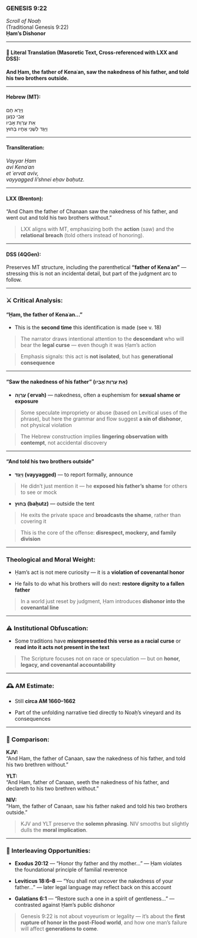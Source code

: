 ### **GENESIS 9:22**

_Scroll of Noaḥ_  
(Traditional Genesis 9:22)  
**Ḥam’s Dishonor**

---

#### 📜 Literal Translation (Masoretic Text, Cross-referenced with LXX and DSS):

**And Ḥam, the father of Kenaʿan, saw the nakedness of his father, and told his two brothers outside.**

---

#### Hebrew (MT):

וַיַּרְא חָם  
אֲבִי כְנָעַן  
אֵת עֶרְוַת אָבִיו  
וַיַּגֵּד לִשְׁנֵי אֶחָיו בַּחוּץ

---

#### Transliteration:

_Vayyar Ḥam  
avi Kenaʿan  
et ʿervat aviv,  
vayyagged li’shnei eḥav baḥutz._

---

#### LXX (Brenton):

“And Cham the father of Chanaan saw the nakedness of his father, and went out and told his two brothers without.”

> LXX aligns with MT, emphasizing both the **action** (saw) and the **relational breach** (told others instead of honoring).

---

#### DSS (4QGen):

Preserves MT structure, including the parenthetical **“father of Kenaʿan”** — stressing this is not an incidental detail, but part of the judgment arc to follow.

---

### ⚔️ Critical Analysis:

#### **“Ḥam, the father of Kenaʿan…”**

- This is the **second time** this identification is made (see v. 18)
    

> The narrator draws intentional attention to the **descendant** who will bear the **legal curse** — even though it was Ḥam’s action

> Emphasis signals: this act is **not isolated**, but has **generational consequence**

---

#### **“Saw the nakedness of his father” (אֵת עֶרְוַת אָבִיו)**

- **עֶרְוָה (ʿervah)** — nakedness, often a euphemism for **sexual shame or exposure**
    

> Some speculate impropriety or abuse (based on Levitical uses of the phrase), but here the grammar and flow suggest **a sin of dishonor**, not physical violation

> The Hebrew construction implies **lingering observation with contempt**, not accidental discovery

---

#### **“And told his two brothers outside”**

- **וַיַּגֵּד (vayyagged)** — to report formally, announce
    

> He didn’t just mention it — he **exposed his father’s shame** for others to see or mock

- **בַּחוּץ (baḥutz)** — outside the tent
    

> He exits the private space and **broadcasts the shame**, rather than covering it

> This is the core of the offense: **disrespect, mockery, and family division**

---

### Theological and Moral Weight:

- Ḥam’s act is not mere curiosity — it is a **violation of covenantal honor**
    
- He fails to do what his brothers will do next: **restore dignity to a fallen father**
    

> In a world just reset by judgment, Ḥam introduces **dishonor into the covenantal line**

---

### ⚠️ Institutional Obfuscation:

- Some traditions have **misrepresented this verse as a racial curse** or **read into it acts not present in the text**
    

> The Scripture focuses not on race or speculation — but on **honor, legacy, and covenantal accountability**

---

### 🕰️ AM Estimate:

- Still **circa AM 1660–1662**
    
- Part of the unfolding narrative tied directly to Noaḥ’s vineyard and its consequences
    

---

### 📖 Comparison:

**KJV:**  
“And Ham, the father of Canaan, saw the nakedness of his father, and told his two brethren without.”

**YLT:**  
“And Ham, father of Canaan, seeth the nakedness of his father, and declareth to his two brethren without.”

**NIV:**  
“Ham, the father of Canaan, saw his father naked and told his two brothers outside.”

> KJV and YLT preserve the **solemn phrasing**. NIV smooths but slightly dulls the **moral implication**.

---

### 🔗 Interleaving Opportunities:

- **Exodus 20:12** — “Honor thy father and thy mother…” — Ḥam violates the foundational principle of familial reverence
    
- **Leviticus 18:6–8** — “You shall not uncover the nakedness of your father…” — later legal language may reflect back on this account
    
- **Galatians 6:1** — “Restore such a one in a spirit of gentleness…” — contrasted against Ḥam’s public dishonor
    

> Genesis 9:22 is not about voyeurism or legality — it’s about the **first rupture of honor in the post-Flood world**, and how one man’s failure will affect **generations to come**.